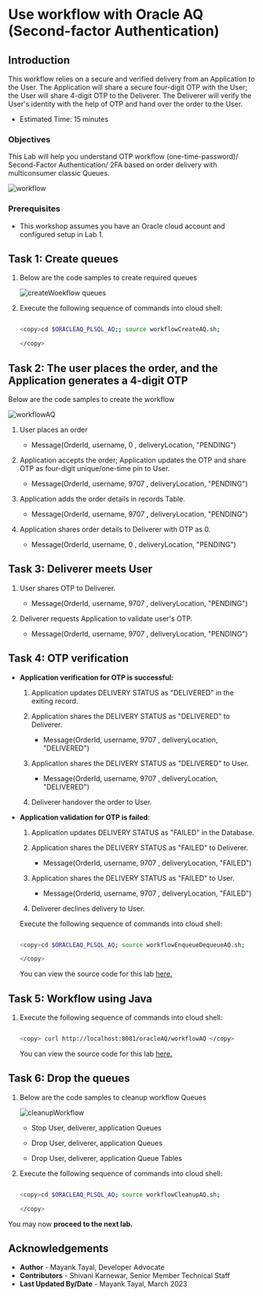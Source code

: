 # Use workflow with Oracle AQ (Second-factor Authentication)

## Introduction

This workflow relies on a secure and verified delivery from an Application to the User. The Application will share a secure four-digit OTP with the User; the User will share 4-digit OTP to the Deliverer. The Deliverer will verify the User's identity with the help of OTP and hand over the order to the User.

- Estimated Time: 15 minutes

### Objectives

This Lab will help you understand OTP workflow (one-time-password)/ Second-Factor Authentication/ 2FA based on order delivery with multiconsumer classic Queues.

![workflow](./images/workflow.png " ")

### Prerequisites

- This workshop assumes you have an Oracle cloud account and configured setup in Lab 1.

## Task 1: Create queues

1. Below are the code samples to create required queues

   ![createWoekflow queues](./images/workflow-create-aq.png " ")

2. Execute the following sequence of commands into cloud shell:

    ```bash

    <copy>cd $ORACLEAQ_PLSQL_AQ;; source workflowCreateAQ.sh;

    </copy>

    ```

## Task 2: The user places the order, and the Application generates a 4-digit OTP

Below are the code samples to create the workflow

  ![workflowAQ](./images/workflow-aq.png " ")

  1. User places an order

      - Message(OrderId, username,  0   , deliveryLocation, "PENDING")

  2. Application accepts the order; Application updates the OTP and share OTP as four-digit unique/one-time pin to User.

      - Message(OrderId, username, 9707 , deliveryLocation, "PENDING")

  3. Application adds the order details in records Table.

      - Message(OrderId, username, 9707 , deliveryLocation, "PENDING")

  4. Application shares order details to Deliverer with OTP as 0.

      - Message(OrderId, username,   0  , deliveryLocation, "PENDING")

## Task 3: Deliverer meets User

  1. User shares OTP to Deliverer.

      - Message(OrderId, username, 9707 , deliveryLocation, "PENDING")

  2. Deliverer requests Application to validate user's OTP.

      - Message(OrderId, username, 9707 , deliveryLocation, "PENDING")

## Task 4: OTP verification

- **Application verification for OTP is successful:**

    1. Application updates DELIVERY STATUS as "DELIVERED" in the exiting record.

    2. Application shares the DELIVERY STATUS as "DELIVERED" to Deliverer.

        - Message(OrderId, username, 9707 , deliveryLocation, "DELIVERED")

    3. Application shares the DELIVERY STATUS as "DELIVERED" to User.

        - Message(OrderId, username, 9707 , deliveryLocation, "DELIVERED")

    4. Deliverer handover the order to User.

- **Application validation for OTP is failed:**

    1. Application updates DELIVERY STATUS as "FAILED" in the Database.

    2. Application shares the DELIVERY STATUS as "FAILED" to Deliverer.

        - Message(OrderId, username, 9707 , deliveryLocation, "FAILED")

    3. Application shares the DELIVERY STATUS as "FAILED" to User.

        - Message(OrderId, username, 9707 , deliveryLocation, "FAILED")

    4. Deliverer declines delivery to User.

    Execute the following sequence of commands into cloud shell:

    ```bash

    <copy>cd $ORACLEAQ_PLSQL_AQ; source workflowEnqueueDequeueAQ.sh;

    </copy>

    ```

    You can view the source code for this lab [here.](https://github.com/oracle/microservices-datadriven/tree/main/workshops/oracleAQ)

## Task 5: Workflow using Java

1. Execute the following sequence of commands into cloud shell:

    ```bash

    <copy> curl http://localhost:8081/oracleAQ/workflowAQ </copy>

    ```

    You can view the source code for this lab [here.](https://github.com/oracle/microservices-datadriven/tree/main/workshops/oracleAQ/qJava/src/main/java/com/examples/workflowAQ/WorkflowAQ.java)

## Task 6: Drop the queues

1. Below are the code samples to cleanup workflow Queues

     ![cleanupWorkflow](./images/workflow-cleanup-aq.png " ")

     - Stop User, deliverer, application Queues

     - Drop User, deliverer, application Queues

     - Drop User, deliverer, application Queue Tables  

2. Execute the following sequence of commands into cloud shell:

     ```bash

     <copy>cd $ORACLEAQ_PLSQL_AQ; source workflowCleanupAQ.sh;

     </copy>

     ```

 You may now **proceed to the next lab.**

## Acknowledgements

- **Author** - Mayank Tayal, Developer Advocate
- **Contributors** - Shivani Karnewar, Senior Member Technical Staff
- **Last Updated By/Date** - Mayank Tayal, March 2023
